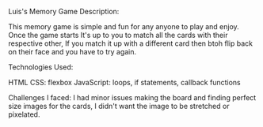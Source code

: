 Luis's Memory Game
Description:

This memory game is simple and fun for any anyone to play and enjoy. Once the game starts It's up to you to match all the cards with their respective other, If you match it up with a different card then btoh flip back on their face and you have to try again.

Technologies Used:

HTML
CSS: flexbox
JavaScript: loops, if statements, callback functions

Challenges I faced:
I had minor issues making the board and finding perfect size images for the cards, I didn't want the image to be stretched or pixelated.
